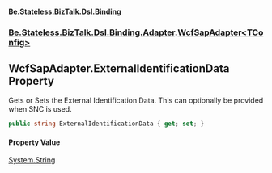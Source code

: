 #### [Be.Stateless.BizTalk.Dsl.Binding](README.md 'README')
### [Be.Stateless.BizTalk.Dsl.Binding.Adapter](Be.Stateless.BizTalk.Dsl.Binding.Adapter.md 'Be.Stateless.BizTalk.Dsl.Binding.Adapter').[WcfSapAdapter&lt;TConfig&gt;](WcfSapAdapter_TConfig_.md 'Be.Stateless.BizTalk.Dsl.Binding.Adapter.WcfSapAdapter<TConfig>')

## WcfSapAdapter<TConfig>.ExternalIdentificationData Property

Gets or Sets the External Identification Data. This can optionally be provided when SNC is used.

```csharp
public string ExternalIdentificationData { get; set; }
```

#### Property Value
[System.String](https://docs.microsoft.com/en-us/dotnet/api/System.String 'System.String')